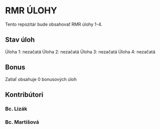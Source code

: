 # RMR ÚLOHY

Tento repozitár bude obsahovať RMR úlohy 1-4.

## Stav úloh
Úloha 1: nezačatá
Úloha 2: nezačatá
Úloha 3: nezačatá
Úloha 4: nezačatá

## Bonus

Zatiaľ obsahuje 0 bonusových úloh 

## Kontribútori
### Bc. Lizák
### Bc. Martišová
